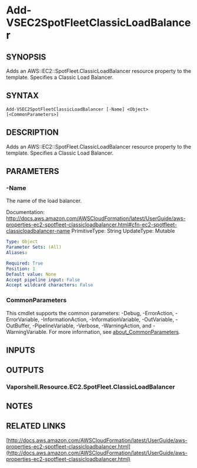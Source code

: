 # Add-VSEC2SpotFleetClassicLoadBalancer

## SYNOPSIS
Adds an AWS::EC2::SpotFleet.ClassicLoadBalancer resource property to the template.
Specifies a Classic Load Balancer.

## SYNTAX

```
Add-VSEC2SpotFleetClassicLoadBalancer [-Name] <Object> [<CommonParameters>]
```

## DESCRIPTION
Adds an AWS::EC2::SpotFleet.ClassicLoadBalancer resource property to the template.
Specifies a Classic Load Balancer.

## PARAMETERS

### -Name
The name of the load balancer.

Documentation: http://docs.aws.amazon.com/AWSCloudFormation/latest/UserGuide/aws-properties-ec2-spotfleet-classicloadbalancer.html#cfn-ec2-spotfleet-classicloadbalancer-name
PrimitiveType: String
UpdateType: Mutable

```yaml
Type: Object
Parameter Sets: (All)
Aliases:

Required: True
Position: 1
Default value: None
Accept pipeline input: False
Accept wildcard characters: False
```

### CommonParameters
This cmdlet supports the common parameters: -Debug, -ErrorAction, -ErrorVariable, -InformationAction, -InformationVariable, -OutVariable, -OutBuffer, -PipelineVariable, -Verbose, -WarningAction, and -WarningVariable. For more information, see [about_CommonParameters](http://go.microsoft.com/fwlink/?LinkID=113216).

## INPUTS

## OUTPUTS

### Vaporshell.Resource.EC2.SpotFleet.ClassicLoadBalancer
## NOTES

## RELATED LINKS

[http://docs.aws.amazon.com/AWSCloudFormation/latest/UserGuide/aws-properties-ec2-spotfleet-classicloadbalancer.html](http://docs.aws.amazon.com/AWSCloudFormation/latest/UserGuide/aws-properties-ec2-spotfleet-classicloadbalancer.html)

